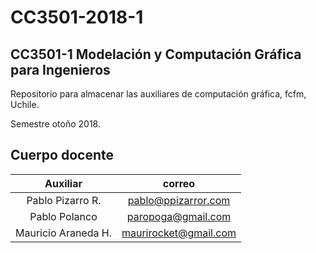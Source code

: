# CC3501-2018-1

## CC3501-1 Modelación y Computación Gráfica para Ingenieros
Repositorio para almacenar las auxiliares de computación gráfica, fcfm, Uchile.

Semestre otoño 2018.

## Cuerpo docente
| Auxiliar | correo |
| :-: |:-:|
| Pablo Pizarro R. | pablo@ppizarror.com |
| Pablo Polanco | paropoga@gmail.com |
| Mauricio Araneda H.  | maurirocket@gmail.com |